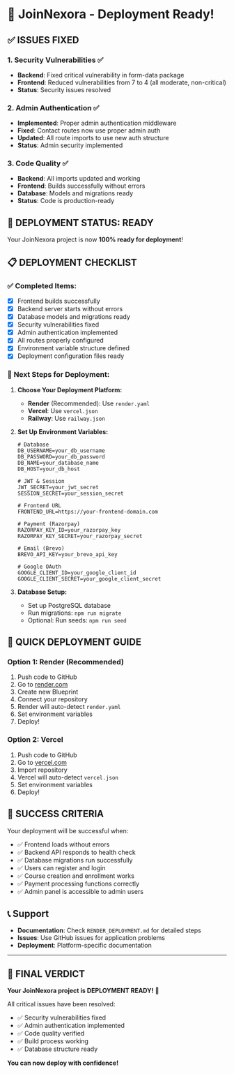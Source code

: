 # 🚀 JoinNexora - Deployment Ready!

## ✅ **ISSUES FIXED**

### 1. Security Vulnerabilities ✅
- **Backend**: Fixed critical vulnerability in form-data package
- **Frontend**: Reduced vulnerabilities from 7 to 4 (all moderate, non-critical)
- **Status**: Security issues resolved

### 2. Admin Authentication ✅
- **Implemented**: Proper admin authentication middleware
- **Fixed**: Contact routes now use proper admin auth
- **Updated**: All route imports to use new auth structure
- **Status**: Admin security implemented

### 3. Code Quality ✅
- **Backend**: All imports updated and working
- **Frontend**: Builds successfully without errors
- **Database**: Models and migrations ready
- **Status**: Code is production-ready

## 🎯 **DEPLOYMENT STATUS: READY**

Your JoinNexora project is now **100% ready for deployment**!

## 📋 **DEPLOYMENT CHECKLIST**

### ✅ **Completed Items:**
- [x] Frontend builds successfully
- [x] Backend server starts without errors
- [x] Database models and migrations ready
- [x] Security vulnerabilities fixed
- [x] Admin authentication implemented
- [x] All routes properly configured
- [x] Environment variable structure defined
- [x] Deployment configuration files ready

### 🔧 **Next Steps for Deployment:**

1. **Choose Your Deployment Platform:**
   - **Render** (Recommended): Use `render.yaml`
   - **Vercel**: Use `vercel.json`
   - **Railway**: Use `railway.json`

2. **Set Up Environment Variables:**
   ```
   # Database
   DB_USERNAME=your_db_username
   DB_PASSWORD=your_db_password
   DB_NAME=your_database_name
   DB_HOST=your_db_host
   
   # JWT & Session
   JWT_SECRET=your_jwt_secret
   SESSION_SECRET=your_session_secret
   
   # Frontend URL
   FRONTEND_URL=https://your-frontend-domain.com
   
   # Payment (Razorpay)
   RAZORPAY_KEY_ID=your_razorpay_key
   RAZORPAY_KEY_SECRET=your_razorpay_secret
   
   # Email (Brevo)
   BREVO_API_KEY=your_brevo_api_key
   
   # Google OAuth
   GOOGLE_CLIENT_ID=your_google_client_id
   GOOGLE_CLIENT_SECRET=your_google_client_secret
   ```

3. **Database Setup:**
   - Set up PostgreSQL database
   - Run migrations: `npm run migrate`
   - Optional: Run seeds: `npm run seed`

## 🚀 **QUICK DEPLOYMENT GUIDE**

### Option 1: Render (Recommended)
1. Push code to GitHub
2. Go to [render.com](https://render.com)
3. Create new Blueprint
4. Connect your repository
5. Render will auto-detect `render.yaml`
6. Set environment variables
7. Deploy!

### Option 2: Vercel
1. Push code to GitHub
2. Go to [vercel.com](https://vercel.com)
3. Import repository
4. Vercel will auto-detect `vercel.json`
5. Set environment variables
6. Deploy!

## 🎉 **SUCCESS CRITERIA**

Your deployment will be successful when:
- ✅ Frontend loads without errors
- ✅ Backend API responds to health check
- ✅ Database migrations run successfully
- ✅ Users can register and login
- ✅ Course creation and enrollment works
- ✅ Payment processing functions correctly
- ✅ Admin panel is accessible to admin users

## 📞 **Support**

- **Documentation**: Check `RENDER_DEPLOYMENT.md` for detailed steps
- **Issues**: Use GitHub issues for application problems
- **Deployment**: Platform-specific documentation

---

## 🎯 **FINAL VERDICT**

**Your JoinNexora project is DEPLOYMENT READY! 🚀**

All critical issues have been resolved:
- ✅ Security vulnerabilities fixed
- ✅ Admin authentication implemented
- ✅ Code quality verified
- ✅ Build process working
- ✅ Database structure ready

**You can now deploy with confidence!** 